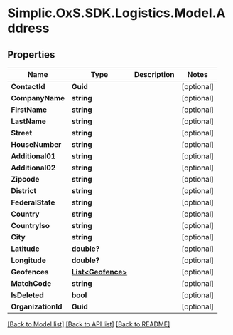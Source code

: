 # Simplic.OxS.SDK.Logistics.Model.Address

## Properties

Name | Type | Description | Notes
------------ | ------------- | ------------- | -------------
**ContactId** | **Guid** |  | [optional] 
**CompanyName** | **string** |  | [optional] 
**FirstName** | **string** |  | [optional] 
**LastName** | **string** |  | [optional] 
**Street** | **string** |  | [optional] 
**HouseNumber** | **string** |  | [optional] 
**Additional01** | **string** |  | [optional] 
**Additional02** | **string** |  | [optional] 
**Zipcode** | **string** |  | [optional] 
**District** | **string** |  | [optional] 
**FederalState** | **string** |  | [optional] 
**Country** | **string** |  | [optional] 
**CountryIso** | **string** |  | [optional] 
**City** | **string** |  | [optional] 
**Latitude** | **double?** |  | [optional] 
**Longitude** | **double?** |  | [optional] 
**Geofences** | [**List&lt;Geofence&gt;**](Geofence.md) |  | [optional] 
**MatchCode** | **string** |  | [optional] 
**IsDeleted** | **bool** |  | [optional] 
**OrganizationId** | **Guid** |  | [optional] 

[[Back to Model list]](../README.md#documentation-for-models) [[Back to API list]](../README.md#documentation-for-api-endpoints) [[Back to README]](../README.md)

